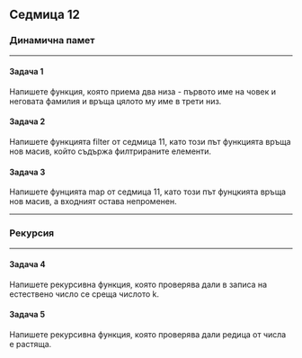 ﻿## Седмица 12

### Динамична памет
----
#### Задача 1
Напишете функция, която приема два низа - първото име на човек и неговата фамилия и връща
цялото му име в трети низ.

#### Задача 2
Напишете функцията filter от седмица 11, като този път функцията връща нов масив, който съдържа
филтрираните елементи.

#### Задача 3
Напишете фунцията map от седмица 11, като този път фунцкията връща нов масив, а входният остава 
непроменен.

----
### Рекурсия
----

#### Задача 4
Напишете рекурсивна функция, която проверява дали в записа на естествено число се среща 
числото k.

#### Задача 5
Напишете рекурсивна функция, която проверява дали редица от числа е растяща.